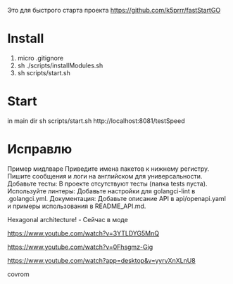 Это для быстрого старта проекта
https://github.com/k5prrr/fastStartGO

# Install
1. micro .gitignore
2. sh ./scripts/installModules.sh
3. sh scripts/start.sh

# Start
in main dir
sh scripts/start.sh
http://localhost:8081/testSpeed



# Исправлю
Пример мидлваре
Приведите имена пакетов к нижнему регистру.
Пишите сообщения и логи на английском для универсальности.
Добавьте тесты: В проекте отсутствуют тесты (папка tests пуста).
Используйте линтеры: Добавьте настройки для golangci-lint в .golangci.yml.
Документация: Добавьте описание API в api/openapi.yaml и примеры использования в README_API.md.


Hexagonal architecture! - Сейчас в моде

https://www.youtube.com/watch?v=3YTLDYG5MnQ

https://www.youtube.com/watch?v=0Fhsgmz-Gig

https://www.youtube.com/watch?app=desktop&v=yyrvXnXLnU8

covrom
